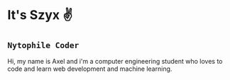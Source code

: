 # It's Szyx ✌️

## `Nytophile Coder`
Hi, my name is Axel and i'm a computer engineering student who loves to code and learn web development and machine learning. 

